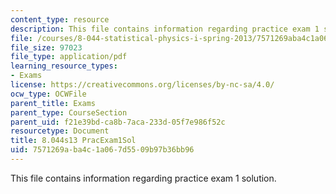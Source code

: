 ```yaml
---
content_type: resource
description: This file contains information regarding practice exam 1 solution.
file: /courses/8-044-statistical-physics-i-spring-2013/7571269aba4c1a067d5509b97b36bb96_MIT8_044S13_E1Psol.pdf
file_size: 97023
file_type: application/pdf
learning_resource_types:
- Exams
license: https://creativecommons.org/licenses/by-nc-sa/4.0/
ocw_type: OCWFile
parent_title: Exams
parent_type: CourseSection
parent_uid: f21e39bd-ca8b-7aca-233d-05f7e986f52c
resourcetype: Document
title: 8.044s13 PracExam1Sol
uid: 7571269a-ba4c-1a06-7d55-09b97b36bb96
---
```

This file contains information regarding practice exam 1 solution.